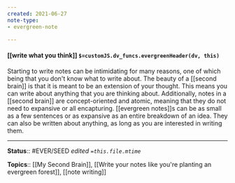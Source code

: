 ```yaml
---
created: 2021-06-27
note-type: 
- evergreen-note

---
```


#### [[write what you think]] `$=customJS.dv_funcs.evergreenHeader(dv, this)`

Starting to write notes can be intimidating for many reasons, one of which being that you don't know what to write about. The beauty of a [[second brain]] is that it is meant to be an extension of your thought. This means you can write about anything that you are thinking about. Additionally, notes in a [[second brain]] are concept-oriented and atomic, meaning that they do not need to expansive or all encapturing. [[evergreen notes]]s can be as small as a few sentences or as expansive as an entire breakdown of an idea. They can also be written about anything, as long as you are interested in writing them. 

---

**Status**:: #EVER/SEED 
*edited `=this.file.mtime`*

**Topics**:: [[My Second Brain]], [[Write your notes like you're planting an evergreen forest]], [[note writing]]

